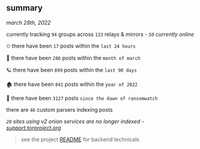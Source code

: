 
## summary
_march 28th, 2022_

currently tracking `94` groups across `133` relays & mirrors - _`50` currently online_

⏲ there have been `17` posts within the `last 24 hours`

🦈 there have been `286` posts within the `month of march`

🪐 there have been `899` posts within the `last 90 days`

🏚 there have been `841` posts within the `year of 2022`

🦕 there have been `3127` posts `since the dawn of ransomwatch`

there are `46` custom parsers indexing posts

_`20` sites using v2 onion services are no longer indexed - [support.torproject.org](https://support.torproject.org/onionservices/v2-deprecation/)_

> see the project [README](https://github.com/thetanz/ransomwatch#ransomwatch--) for backend technicals
